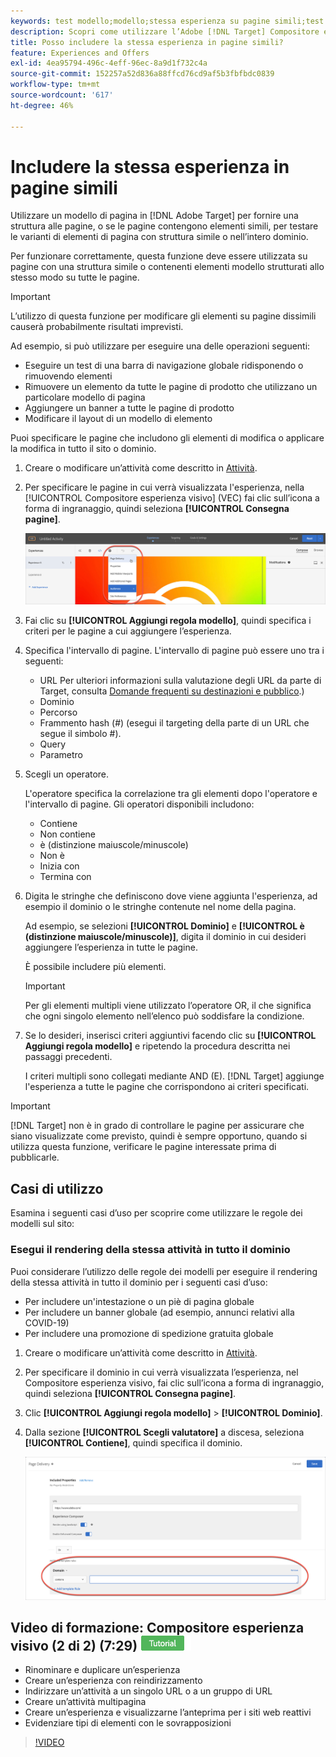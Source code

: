 ```yaml
---
keywords: test modello;modello;stessa esperienza su pagine simili;test template
description: Scopri come utilizzare l’Adobe [!DNL Target] Compositore esperienza visivo (VEC) per includere la stessa esperienza in più pagine con struttura simile o che contengono gli stessi elementi di modello.
title: Posso includere la stessa esperienza in pagine simili?
feature: Experiences and Offers
exl-id: 4ea95794-496c-4eff-96ec-8a9d1f732c4a
source-git-commit: 152257a52d836a88ffcd76cd9af5b3fbfbdc0839
workflow-type: tm+mt
source-wordcount: '617'
ht-degree: 46%

---
```


# Includere la stessa esperienza in pagine simili

Utilizzare un modello di pagina in [!DNL Adobe Target] per fornire una struttura alle pagine, o se le pagine contengono elementi simili, per testare le varianti di elementi di pagina con struttura simile o nell’intero dominio.

Per funzionare correttamente, questa funzione deve essere utilizzata su pagine con una struttura simile o contenenti elementi modello strutturati allo stesso modo su tutte le pagine.

>[!IMPORTANT]
>
>L’utilizzo di questa funzione per modificare gli elementi su pagine dissimili causerà probabilmente risultati imprevisti.

Ad esempio, si può utilizzare per eseguire una delle operazioni seguenti:

* Eseguire un test di una barra di navigazione globale ridisponendo o rimuovendo elementi
* Rimuovere un elemento da tutte le pagine di prodotto che utilizzano un particolare modello di pagina
* Aggiungere un banner a tutte le pagine di prodotto
* Modificare il layout di un modello di elemento

Puoi specificare le pagine che includono gli elementi di modifica o applicare la modifica in tutto il sito o dominio.

1. Creare o modificare un’attività come descritto in [Attività](/help/main/c-activities/activities.md#concept_D317A95A1AB54674BA7AB65C7985BA03).

1. Per specificare le pagine in cui verrà visualizzata l&#39;esperienza, nella [!UICONTROL Compositore esperienza visivo] (VEC) fai clic sull’icona a forma di ingranaggio, quindi seleziona **[!UICONTROL Consegna pagine]**.

   ![Icona ingranaggio > Consegna pagine](/help/main/c-experiences/c-visual-experience-composer/assets/icon-gear.png)

1. Fai clic su **[!UICONTROL Aggiungi regola modello]**, quindi specifica i criteri per le pagine a cui aggiungere l’esperienza.

1. Specifica l&#39;intervallo di pagine. L&#39;intervallo di pagine può essere uno tra i seguenti:

   * URL Per ulteriori informazioni sulla valutazione degli URL da parte di Target, consulta [Domande frequenti su destinazioni e pubblico](/help/main/c-target/c-troubleshooting-targets-and-audiences/troubleshooting-targets-and-audiences.md).)
   * Dominio
   * Percorso
   * Frammento hash (#) (esegui il targeting della parte di un URL che segue il simbolo #).
   * Query
   * Parametro

1. Scegli un operatore.

   L&#39;operatore specifica la correlazione tra gli elementi dopo l&#39;operatore e l&#39;intervallo di pagine. Gli operatori disponibili includono:

   * Contiene
   * Non contiene
   * è (distinzione maiuscole/minuscole)
   * Non è
   * Inizia con
   * Termina con

1. Digita le stringhe che definiscono dove viene aggiunta l&#39;esperienza, ad esempio il dominio o le stringhe contenute nel nome della pagina.

   Ad esempio, se selezioni **[!UICONTROL Dominio]** e **[!UICONTROL è (distinzione maiuscole/minuscole)]**, digita il dominio in cui desideri aggiungere l’esperienza in tutte le pagine.

   È possibile includere più elementi.

   >[!IMPORTANT]
   >
   >Per gli elementi multipli viene utilizzato l’operatore OR, il che significa che ogni singolo elemento nell’elenco può soddisfare la condizione.

1. Se lo desideri, inserisci criteri aggiuntivi facendo clic su **[!UICONTROL Aggiungi regola modello]** e ripetendo la procedura descritta nei passaggi precedenti.

   I criteri multipli sono collegati mediante AND (E). [!DNL Target] aggiunge l&#39;esperienza a tutte le pagine che corrispondono ai criteri specificati.

>[!IMPORTANT]
>
> [!DNL Target] non è in grado di controllare le pagine per assicurare che siano visualizzate come previsto, quindi è sempre opportuno, quando si utilizza questa funzione, verificare le pagine interessate prima di pubblicarle.

## Casi di utilizzo

Esamina i seguenti casi d’uso per scoprire come utilizzare le regole dei modelli sul sito:

### Esegui il rendering della stessa attività in tutto il dominio

Puoi considerare l’utilizzo delle regole dei modelli per eseguire il rendering della stessa attività in tutto il dominio per i seguenti casi d’uso:

* Per includere un&#39;intestazione o un piè di pagina globale
* Per includere un banner globale (ad esempio, annunci relativi alla COVID-19)
* Per includere una promozione di spedizione gratuita globale

1. Creare o modificare un’attività come descritto in [Attività](/help/main/c-activities/activities.md#concept_D317A95A1AB54674BA7AB65C7985BA03).

1. Per specificare il dominio in cui verrà visualizzata l’esperienza, nel Compositore esperienza visivo, fai clic sull’icona a forma di ingranaggio, quindi seleziona **[!UICONTROL Consegna pagine]**.

1. Clic **[!UICONTROL Aggiungi regola modello]** > **[!UICONTROL Dominio]**.

1. Dalla sezione **[!UICONTROL Scegli valutatore]** a discesa, seleziona **[!UICONTROL Contiene]**, quindi specifica il dominio.

   ![Il dominio contiene](/help/main/c-experiences/c-visual-experience-composer/assets/domain-template-rule.png)

## Video di formazione: Compositore esperienza visivo (2 di 2) (7:29) ![Icona esercitazione](/help/main/assets/tutorial.png)

* Rinominare e duplicare un’esperienza
* Creare un’esperienza con reindirizzamento
* Indirizzare un’attività a un singolo URL o a un gruppo di URL
* Creare un’attività multipagina
* Creare un’esperienza e visualizzarne l’anteprima per i siti web reattivi
* Evidenziare tipi di elementi con le sovrapposizioni

>[!VIDEO](https://video.tv.adobe.com/v/17401)
